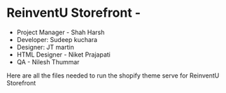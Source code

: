 # ReinventU Storefront - 

- Project Manager - Shah Harsh
- Developer: Sudeep kuchara
- Designer: JT martin
- HTML Designer - Niket Prajapati
- QA - Nilesh Thummar


Here are all the files needed to run the shopify theme serve for ReinventU Storefront
